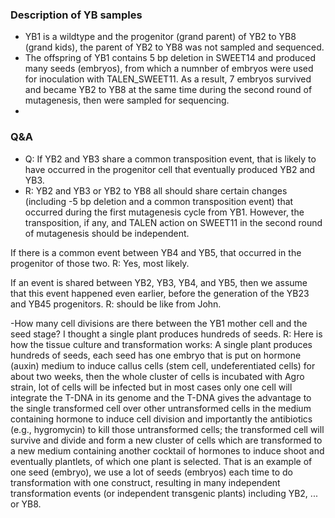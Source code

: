 ### Description of YB samples
* YB1 is a wildtype and the progenitor (grand parent) of YB2 to YB8 (grand kids), the parent of YB2 to YB8 was not sampled and sequenced.
* The offspring of YB1 contains 5 bp deletion in SWEET14 and produced many seeds (embryos), from which a numnber of embryos were used for inoculation with TALEN_SWEET11. As a result, 7 embryos survived and became YB2 to YB8 at the same time during the second round of mutagenesis, then were sampled for sequencing.
* 
### Q&A
* Q: If YB2 and YB3 share a common transposition event, that is likely to have occurred in the progenitor cell that eventually produced YB2 and YB3.
*  R: YB2 and YB3 or YB2 to YB8 all should share certain changes (including -5 bp deletion and a common transposition event) that occurred during the first mutagenesis cycle from YB1. However, the transposition, if any, and TALEN action on SWEET11 in the second round of mutagenesis should be independent.

If there is a common event between YB4 and YB5, that occurred in the
progenitor of those two.
R: Yes, most likely.

If an event is shared between YB2, YB3, YB4, and YB5, then we assume
that this event happened even earlier, before the generation of the YB23
and YB45 progenitors.
R: should be like from John.

-How many cell divisions are there between the YB1 mother cell and the seed stage?  I thought a single plant produces hundreds of seeds.
R: Here is how the tissue culture and transformation works:
A single plant produces hundreds of seeds, each seed has one embryo that is put on hormone (auxin) medium to induce callus cells (stem cell, undeferentiated cells) for about two weeks, then the whole cluster of cells is incubated with Agro strain, lot of cells will be infected but in most cases only one cell will integrate the T-DNA in its genome and the T-DNA gives the advantage to the single transformed cell over other untransformed cells in the medium containing hormone to induce cell division and importantly the antibiotics (e.g., hygromycin) to kill those untransformed cells; the transformed cell will survive and divide and form a new cluster of cells which are transformed to a new medium containing another cocktail of hormones to induce shoot and eventually plantlets, of which one plant is selected. That is an example of one seed (embryo), we use a lot of seeds (embryos) each time to do transformation with one construct, resulting in many independent transformation events (or independent transgenic plants) including YB2, ... or YB8.


